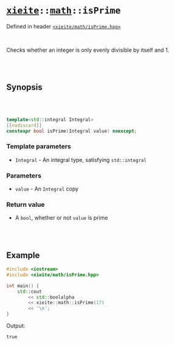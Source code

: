 # [`xieite`](../../README.md)`::`[`math`](../../docs/math.md)`::isPrime`
Defined in header [`<xieite/math/isPrime.hpp>`](../../include/xieite/math/isPrime.hpp)

<br/>

Checks whether an integer is only evenly divisible by itself and 1.

<br/><br/>

## Synopsis

<br/><br/>

```cpp
template<std::integral Integral>
[[nodiscard]]
constexpr bool isPrime(Integral value) noexcept;
```
### Template parameters
- `Integral` - An integral type, satisfying `std::integral`
### Parameters
- `value` - An `Integral` copy
### Return value
- A `bool`, whether or not `value` is prime

<br/><br/>

## Example
```cpp
#include <iostream>
#include <xieite/math/isPrime.hpp>

int main() {
	std::cout
		<< std::boolalpha
		<< xieite::math::isPrime(17)
		<< '\n';
}
```
Output:
```
true
```
